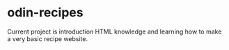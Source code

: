 # odin-recipes
Current project is introduction HTML knowledge and learning how to make a very basic recipe website.
